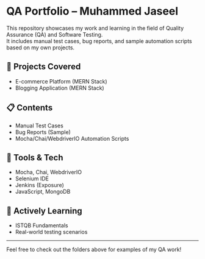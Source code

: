# QA Portfolio – Muhammed Jaseel

This repository showcases my work and learning in the field of Quality Assurance (QA) and Software Testing.  
It includes manual test cases, bug reports, and sample automation scripts based on my own projects.

## 🧪 Projects Covered
- E-commerce Platform (MERN Stack)
- Blogging Application (MERN Stack)

## 📋 Contents
- Manual Test Cases
- Bug Reports (Sample)
- Mocha/Chai/WebdriverIO Automation Scripts

## 🚀 Tools & Tech
- Mocha, Chai, WebdriverIO
- Selenium IDE
- Jenkins (Exposure)
- JavaScript, MongoDB

## 🌱 Actively Learning
- ISTQB Fundamentals
- Real-world testing scenarios

---

Feel free to check out the folders above for examples of my QA work!
